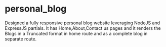 # personal_blog

Designed a fully responsive personal blog website leveraging NodeJS and ExpressJS partials.
It has Home,About,Contact us pages and it renders the Blogs in a Truncated format in home route and as a complete blog in separate route.
